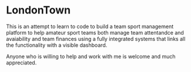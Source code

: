 # LondonTown
This is an attempt to learn to code to build a team sport management platform to help amateur sport teams both manage team attentandce and avaiability and team finances using a fully integrated systems that links all the functionality with a visible dashboard.

Anyone who is willing to help and work with me is welcome and much appreciated.
